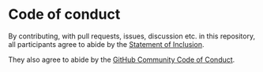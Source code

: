 # Code of conduct

By contributing, with pull requests, issues, discussion etc. in this repository, all participants agree to abide by the [Statement of Inclusion](STATEMENT-OF-INCLUSION.md).

They also agree to abide by the [GitHub Community Code of Conduct](https://docs.github.com/en/site-policy/github-terms/github-community-code-of-conduct).
